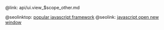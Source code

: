@link: api/ui.view_$scope_other.md

@seolinktop: [popular javascript framework](https://webix.com)
@seolink: [javascript open new window](https://webix.com/widget/window/)